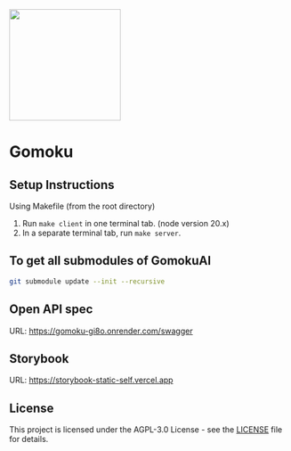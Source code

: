 <img src="https://avatars.githubusercontent.com/u/123968089?s=400&u=26b1b8e1c6a7852376a21fd0af32d71c6fd13fda&v=4" width="200">

# Gomoku

## Setup Instructions

Using Makefile (from the root directory)

1. Run `make client` in one terminal tab. (node version 20.x)
2. In a separate terminal tab, run `make server`.

## To get all submodules of GomokuAI

```bash
git submodule update --init --recursive
```

## Open API spec

URL: https://gomoku-gi8o.onrender.com/swagger

## Storybook

URL: https://storybook-static-self.vercel.app

## License
This project is licensed under the AGPL-3.0 License - see the [LICENSE](./LICENSE) file for details.
